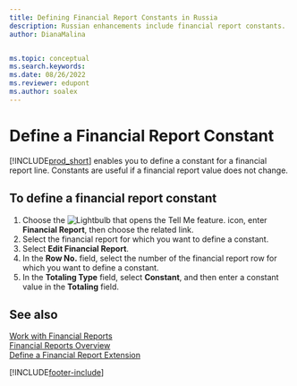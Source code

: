 ```yaml
---
title: Defining Financial Report Constants in Russia
description: Russian enhancements include financial report constants.
author: DianaMalina


ms.topic: conceptual
ms.search.keywords:
ms.date: 08/26/2022
ms.reviewer: edupont
ms.author: soalex
---
```


# Define a Financial Report Constant

[!INCLUDE[prod_short](../../includes/prod_short.md)] enables you to define a constant for a financial report line. Constants are useful if a financial report value does not change.

## To define a financial report constant

1. Choose the ![Lightbulb that opens the Tell Me feature.](../../media/ui-search/search_small.png "Tell me what you want to do") icon, enter **Financial Report**, then choose the related link.
2. Select the financial report for which you want to define a constant.
3. Select **Edit Financial Report**.
4. In the **Row No.** field, select the number of the financial report row for which you want to define a constant.
5. In the **Totaling Type** field, select **Constant**, and then enter a constant value in the **Totaling** field.

## See also

[Work with Financial Reports](How-to-Work-with-Account-Schedules.md)  
[Financial Reports Overview](account-schedules-overview.md)  
[Define a Financial Report Extension](How-to-Define-an-Account-Schedule-Extension.md)  

[!INCLUDE[footer-include](../../includes/footer-banner.md)]
